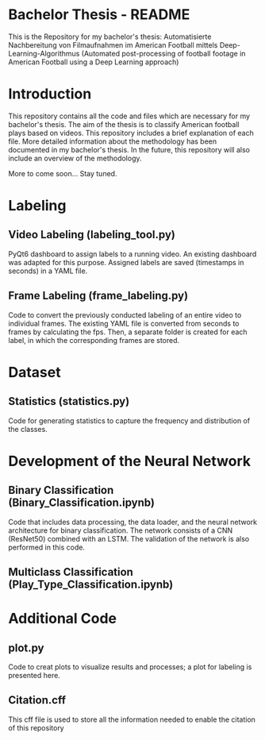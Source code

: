 # Bachelor Thesis - README
This is the Repository for my bachelor's thesis: Automatisierte Nachbereitung von Filmaufnahmen im American Football mittels Deep-Learning-Algorithmus (Automated post-processing of football footage in American Football using a Deep Learning approach)

# Introduction
This repository contains all the code and files which are necessary for my bachelor's thesis. The aim of the thesis is to classify American football plays based on videos. This repository includes a brief explanation of each file. More detailed information about the methodology has been documented in my bachelor's thesis. In the future, this repository will also include an overview of the methodology.

More to come soon...
Stay tuned.
# Labeling 

## Video Labeling (labeling_tool.py)
PyQt6 dashboard to assign labels to a running video. An existing dashboard was adapted for this purpose. Assigned labels are saved (timestamps in seconds) in a YAML file.

## Frame Labeling (frame_labeling.py)

Code to convert the previously conducted labeling of an entire video to individual frames. The existing YAML file is converted from seconds to frames by calculating the fps. Then, a separate folder is created for each label, in which the corresponding frames are stored.

# Dataset

## Statistics (statistics.py)
Code for generating statistics to capture the frequency and distribution of the classes.

# Development of the Neural Network

## Binary Classification (Binary_Classification.ipynb)
Code that includes data processing, the data loader, and the neural network architecture for binary classification. The network consists of a CNN (ResNet50) combined with an LSTM. The validation of the network is also performed in this code.

## Multiclass Classification (Play_Type_Classification.ipynb)

# Additional Code

## plot.py
 Code to creat plots to visualize results and processes; a plot for labeling is presented here.

## Citation.cff
This cff file is used to store all the information needed to enable the citation of this repository

